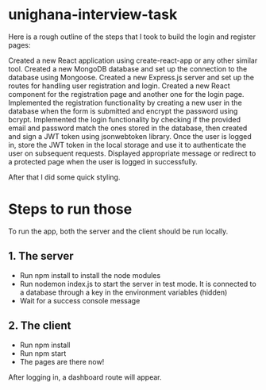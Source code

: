 # unighana-interview-task

Here is a rough outline of the steps that I took to build the login and register pages:

Created a new React application using create-react-app or any other similar tool.
Created a new MongoDB database and set up the connection to the database using Mongoose.
Created a new Express.js server and set up the routes for handling user registration and login.
Created a new React component for the registration page and another one for the login page.
Implemented the registration functionality by creating a new user in the database when the form is submitted and encrypt the password using bcrypt.
Implemented the login functionality by checking if the provided email and password match the ones stored in the database, then created and sign a JWT token using jsonwebtoken library.
Once the user is logged in, store the JWT token in the local storage and use it to authenticate the user on subsequent requests.
Displayed appropriate message or redirect to a protected page when the user is logged in successfully.

After that I did some quick styling.


# Steps to run those

To run the app, both the server and the client should be run locally.

## 1. The server

- Run npm install to install the node modules
- Run nodemon index.js to start the server in test mode. It is connected to a database through a key in the environment variables (hidden)
- Wait for a success console message


## 2. The client

- Run npm install
- Run npm start
- The pages are there now!

After logging in, a dashboard route will appear.



